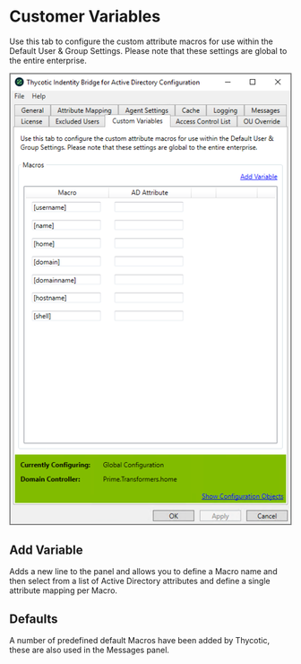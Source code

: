 [title]: # (Customer Variables)
[tags]: # (panel)
[priority]: # (3)
# Customer Variables

Use this tab to configure the custom attribute macros for use within the Default User & Group Settings. Please note that these settings are global to the entire enterprise.

![customer variables](../images/cust-var.png "Customer Variables tab of the Bridge Configuration tool")

## Add Variable

Adds a new line to the panel and allows you to define a Macro name and then select from a list of Active Directory attributes and define a single attribute mapping per Macro.

## Defaults

A number of predefined default Macros have been added by Thycotic, these are also used in the Messages panel.
